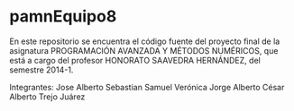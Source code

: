 pamnEquipo8
============

En este repositorio se encuentra el código fuente del proyecto final
de la asignatura PROGRAMACIÓN AVANZADA Y MÉTODOS NUMÉRICOS, que está
a cargo del profesor HONORATO SAAVEDRA HERNÁNDEZ, del semestre 2014-1.

Integrantes:
Jose Alberto
Sebastian
Samuel
Verónica
Jorge Alberto
César Alberto Trejo Juárez

